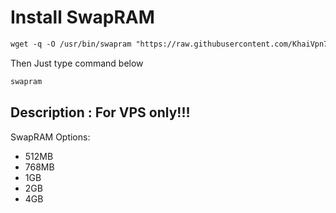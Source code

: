 # Install SwapRAM
 ```html
wget -q -O /usr/bin/swapram "https://raw.githubusercontent.com/KhaiVpn767/MultiportV3/main/swapram.sh" && chmod +x /usr/bin/swapram && swapram
  ```
Then Just type command below
 ```html
swapram
  ```

## Description : For VPS only!!!

 SwapRAM Options:
- 512MB
- 768MB
- 1GB
- 2GB
- 4GB
